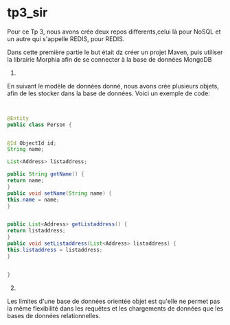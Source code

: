 tp3_sir
=======

Pour ce Tp 3, nous avons crée deux repos differents,celui là pour NoSQL et un autre qui s'appelle REDIS, pour REDIS.

Dans cette première partie le but était dz créer un projet Maven, puis utiliser la librairie Morphia afin de se connecter à la base de données MongoDB

1)
En suivant le modèle de données donné, nous avons crée plusieurs objets, afin de les stocker dans la base de données.
 Voici un exemple de code:
 
```java
 

@Entity
public class Person {


@Id ObjectId id;
String name;

List<Address> listaddress;

public String getName() {
return name;
}
public void setName(String name) {
this.name = name;
}


public List<Address> getListaddress() {
return listaddress;
}
public void setListaddress(List<Address> listaddress) {
this.listaddress = listaddress;
}


}
```

2)
Les limites d'une base de données orientée objet est qu'elle ne  permet pas la même flexibilité dans les requêtes et les chargements de données que les bases de données relationnelles.
